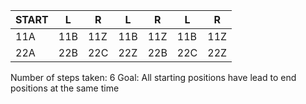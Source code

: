 

| START | L   | R   | L   | R   | L   | R   |
|-------|-----|-----|-----|-----|-----|-----|
| 11A   | 11B | 11Z | 11B | 11Z | 11B | 11Z |
| 22A   | 22B | 22C | 22Z | 22B | 22C | 22Z |

Number of steps taken: 6
Goal: All starting positions have lead to end positions at the same time
